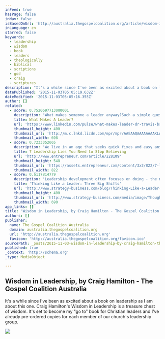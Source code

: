 ```yaml
---
inFeed: true
hasPage: false
inNav: false
isBasedOnUrl: 'http://australia.thegospelcoalition.org/article/wisdom-in-leadership-by-craig-hamilton'
inLanguage: en
starred: false
keywords:
  - leadership
  - wisdom
  - book
  - leaders
  - theologically
  - biblical
  - scriptions
  - god
  - craig
  - scriptures
description: "It's a while since I've been as excited about a book on leadership as I am about this one. Craig Hamilton's Wisdom in Leadership is a treasure chest of wisdom. It's set to become my \"go to\" book for Christian leaders and I've already pre-ordered copies for each member of our church's leadership group."
datePublished: '2015-11-03T05:05:19.632Z'
dateModified: '2015-11-03T05:05:16.355Z'
author: []
related:
  - score: 0.7520697713000001
    description: "What makes someone a leader anyway?Such a simple question, and yet it continues to vex some of the best thinkers in business. We've written several books on leadership, and yet it's a rare thing to actually pause to define leadership.Let's start with what leadership is not...Leadership has nothing to do with seniority or one's position in the hierarchy of a company."
    title: What Makes A Leader?
    url: 'https://www.linkedin.com/pulse/what-makes-leader-dr-travis-bradberry'
    thumbnail_height: 400
    thumbnail_url: 'http://m.c.lnkd.licdn.com/mpr/mpr/AAEAAQAAAAAAAAKLAAAAJDhkM2Y3ZTVkLWJmMjAtNGEyNC1iMmJjLWE3NThlMTM1MmZmMQ.jpg'
    thumbnail_width: 698
  - score: 0.7233352065
    description: 'We live in an age that seeks quick fixes and easy answers. Sometimes leaders abdicate their thinking to others and accept "prevailing wisdom," which is often an oxymoron. I grew up, like most, accepting many things at face value.'
    title: 7 Leadership Lies You Need to Stop Believing
    url: 'http://www.entrepreneur.com/article/228109'
    thumbnail_height: 548
    thumbnail_url: 'https://assets.entrepreneur.com/content/3x2/822/7-leadership-lies-need-stop-believing.jpg'
    thumbnail_width: 822
  - score: 0.6117814779
    description: 'Leadership development often focuses on doing - the mastering and use of certain desirable skills and behaviors that concretely show someone to be leading. Competency-based models can provide lists of such skills, as well as attributes of their practice.'
    title: 'Thinking Like a Leader: Three Big Shifts'
    url: 'http://www.strategy-business.com/blog/Thinking-Like-a-Leader-Three-Big-Shifts?gko=7648c'
    thumbnail_height: 400
    thumbnail_url: 'http://www.strategy-business.com/media/image/ThoughtA_thumb5_690x400.jpg'
    thumbnail_width: 690
app_links: []
title: 'Wisdom in Leadership, by Craig Hamilton - The Gospel Coalition Australia'
authors: []
publisher:
  name: The Gospel Coalition Australia
  domain: australia.thegospelcoalition.org
  url: 'http://australia.thegospelcoalition.org'
  favicon: 'http://australia.thegospelcoalition.org/favicon.ico'
sourcePath: _posts/2015-11-03-wisdom-in-leadership-by-craig-hamilton-the-gospel-coaliti.md
published: true
_context: 'http://schema.org'
_type: MediaObject

---
```

<article style=""><h1>Wisdom in Leadership, by Craig Hamilton - The Gospel Coalition Australia</h1><p>It's a while since I've been as excited about a book on leadership as I am about this one. Craig Hamilton's Wisdom in Leadership is a treasure chest of wisdom. It's set to become my "go to" book for Christian leaders and I've already pre-ordered copies for each member of our church's leadership group.</p><img src="http://s3-ap-southeast-2.amazonaws.com/tgc-aus/articleImages/9781922206718.jpg" /></article>